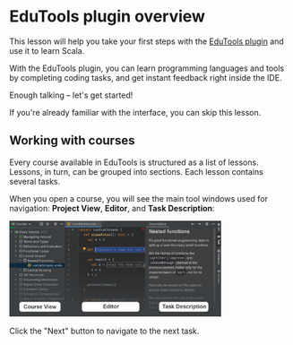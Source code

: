 # EduTools plugin overview

This lesson will help you take your first steps with the [EduTools plugin](https://www.jetbrains.com/help/education/educational-products.html) and use it to learn Scala.

With the EduTools plugin, you can learn programming languages and tools by completing coding tasks, and get instant feedback right inside the IDE.

Enough talking – let's get started!

If you're already familiar with the interface, you can skip this lesson.


## Working with courses
  
  Every course available in EduTools is structured as a list of lessons. Lessons, in turn, can be grouped into sections. Each lesson contains several tasks.
  
  When you open a course, you will see the main tool windows used for navigation: 
  **Project View**, **Editor**, and **Task Description**:

  <img src="edu_course_overview.png" width="75%"/>
  
Click the "Next" button to navigate to the next task.